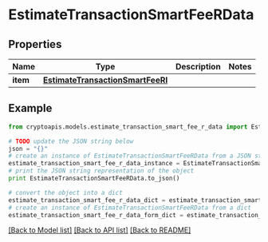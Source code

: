 # EstimateTransactionSmartFeeRData


## Properties
Name | Type | Description | Notes
------------ | ------------- | ------------- | -------------
**item** | [**EstimateTransactionSmartFeeRI**](EstimateTransactionSmartFeeRI.md) |  | 

## Example

```python
from cryptoapis.models.estimate_transaction_smart_fee_r_data import EstimateTransactionSmartFeeRData

# TODO update the JSON string below
json = "{}"
# create an instance of EstimateTransactionSmartFeeRData from a JSON string
estimate_transaction_smart_fee_r_data_instance = EstimateTransactionSmartFeeRData.from_json(json)
# print the JSON string representation of the object
print EstimateTransactionSmartFeeRData.to_json()

# convert the object into a dict
estimate_transaction_smart_fee_r_data_dict = estimate_transaction_smart_fee_r_data_instance.to_dict()
# create an instance of EstimateTransactionSmartFeeRData from a dict
estimate_transaction_smart_fee_r_data_form_dict = estimate_transaction_smart_fee_r_data.from_dict(estimate_transaction_smart_fee_r_data_dict)
```
[[Back to Model list]](../README.md#documentation-for-models) [[Back to API list]](../README.md#documentation-for-api-endpoints) [[Back to README]](../README.md)


